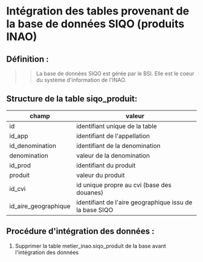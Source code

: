 # Intégration des tables provenant de la base de données SIQO (produits INAO) 

## Définition :
>>La base de données SIQO est gérée par le BSI. Elle est le coeur du système d'information de l'INAO. 

## Structure de la table siqo_produit:

|champ|valeur|
|---|---|
|id|identifiant unique de la table|
|id_app|identifiant de l'appellation|
|id_denomination|identifiant de la denomination|
|denomination|valeur de la denomination|
|id_prod|identifiant du produit|
|produit|valeur du produit|
|id_cvi|id unique propre au cvi (base des douanes)|
|id_aire_geographique|identifiant de l'aire geographique issu de la base SIQO|


## Procédure d'intégration des données :

1. Supprimer la table metier_inao.siqo_produit de la base avant l'intégration des données

